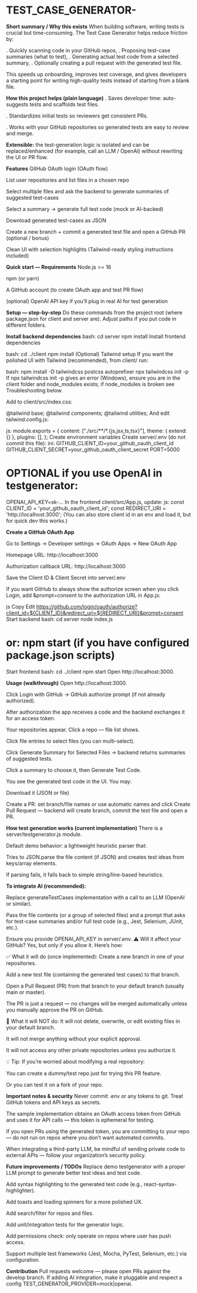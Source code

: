 # TEST_CASE_GENERATOR-
**Short summary / Why this exists**
When building software, writing tests is crucial but time-consuming. The Test Case Generator helps reduce friction by:

 .  Quickly scanning code in your GitHub repos,
 .  Proposing test-case summaries (what to test),
 .  Generating actual test code from a selected summary,
 . Optionally creating a pull request with the generated test file.
 
This speeds up onboarding, improves test coverage, and gives developers a starting point for writing high-quality tests instead of starting from a blank file.

**How this project helps (plain language)**
  . Saves developer time: auto-suggests tests and scaffolds test files.
  
  . Standardizes initial tests so reviewers get consistent PRs.
  
  . Works with your GitHub repositories so generated tests are easy to review and merge.
  
**Extensible:** the test-generation logic is isolated and can be replaced/enhanced (for example, call an LLM / OpenAI) without rewriting the UI or PR flow.

**Features**
GitHub OAuth login (OAuth flow)

List user repositories and list files in a chosen repo

Select multiple files and ask the backend to generate summaries of suggested test-cases

Select a summary → generate full test code (mock or AI-backed)

Download generated test-cases as JSON

Create a new branch + commit a generated test file and open a GitHub PR (optional / bonus)

Clean UI with selection highlights (Tailwind-ready styling instructions included)

**Quick start — Requirements**
Node.js >= 16

npm (or yarn)

A GitHub account (to create OAuth app and test PR flow)

(optional) OpenAI API key if you’ll plug in real AI for test generation

**Setup — step-by-step**
Do these commands from the project root (where package.json for client and server are). Adjust paths if you put code in different folders.

**Install backend dependencies**
bash:
cd server
npm install
Install frontend dependencies

bash:
cd ../client
npm install
(Optional) Tailwind setup
If you want the polished UI with Tailwind (recommended), from client/ run:

bash:
npm install -D tailwindcss postcss autoprefixer
npx tailwindcss init -p
If npx tailwindcss init -p gives an error (Windows), ensure you are in the client folder and node_modules exists; if node_modules is broken see Troubleshooting below.

Add to client/src/index.css:

@tailwind base;
@tailwind components;
@tailwind utilities;
And edit tailwind.config.js:

js:
module.exports = {
  content: ["./src/**/*.{js,jsx,ts,tsx}"],
  theme: { extend: {} },
  plugins: [],
};
Create environment variables
Create server/.env (do not commit this file):
ini:
GITHUB_CLIENT_ID=your_github_oauth_client_id
GITHUB_CLIENT_SECRET=your_github_oauth_client_secret
PORT=5000
# OPTIONAL if you use OpenAI in testgenerator:
OPENAI_API_KEY=sk-...
In the frontend client/src/App.js, update:
js:
const CLIENT_ID = 'your_github_oauth_client_id';
const REDIRECT_URI = 'http://localhost:3000';
(You can also store client id in an env and load it, but for quick dev this works.)

**Create a GitHub OAuth App**

Go to Settings → Developer settings → OAuth Apps → New OAuth App

Homepage URL: http://localhost:3000

Authorization callback URL: http://localhost:3000

Save the Client ID & Client Secret into server/.env

If you want GitHub to always show the authorize screen when you click Login, add &prompt=consent to the authorization URL in App.js:

js
Copy
Edit
https://github.com/login/oauth/authorize?client_id=${CLIENT_ID}&redirect_uri=${REDIRECT_URI}&prompt=consent
Start backend
bash:
cd server
node index.js
# or: npm start (if you have configured package.json scripts)
Start frontend
bash:
cd ../client
npm start
Open http://localhost:3000.

**Usage (walkthrough)**
Open http://localhost:3000.

Click Login with GitHub → GitHub authorize prompt (if not already authorized).

After authorization the app receives a code and the backend exchanges it for an access token.

Your repositories appear. Click a repo — file list shows.

Click file entries to select files (you can multi-select).

Click Generate Summary for Selected Files → backend returns summaries of suggested tests.

Click a summary to choose it, then Generate Test Code.

You see the generated test code in the UI. You may:

Download it (JSON or file)

Create a PR: set branch/file names or use automatic names and click Create Pull Request — backend will create branch, commit the test file and open a PR.

**How test generation works (current implementation)**
There is a server/testgenerator.js module.

Default demo behavior: a lightweight heuristic parser that:

Tries to JSON.parse the file content (if JSON) and creates test ideas from keys/array elements.

If parsing fails, it falls back to simple string/line-based heuristics.

**To integrate AI (recommended):**

Replace generateTestCases implementation with a call to an LLM (OpenAI or similar).

Pass the file contents (or a group of selected files) and a prompt that asks for test-case summaries and/or full test code (e.g., Jest, Selenium, JUnit, etc.).

Ensure you provide OPENAI_API_KEY in server/.env.
⚠️ Will it affect your GitHub?
Yes, but only if you allow it. Here’s how:

✅ What it will do (once implemented):
Create a new branch in one of your repositories.

Add a new test file (containing the generated test cases) to that branch.

Open a Pull Request (PR) from that branch to your default branch (usually main or master).

The PR is just a request — no changes will be merged automatically unless you manually approve the PR on GitHub.

🚫 What it will NOT do:
It will not delete, overwrite, or edit existing files in your default branch.

It will not merge anything without your explicit approval.

It will not access any other private repositories unless you authorize it.

💡 Tip:
If you’re worried about modifying a real repository:

You can create a dummy/test repo just for trying this PR feature.

Or you can test it on a fork of your repo.


**Important notes & security**
Never commit .env or any tokens to git. Treat GitHub tokens and API keys as secrets.

The sample implementation obtains an OAuth access token from GitHub and uses it for API calls — this token is ephemeral for testing.

If you open PRs using the generated token, you are committing to your repo — do not run on repos where you don’t want automated commits.

When integrating a third-party LLM, be mindful of sending private code to external APIs — follow your organization’s security policy.

**Future improvements / TODOs**
Replace demo testgenerator with a proper LLM prompt to generate better test ideas and test code.

Add syntax highlighting to the generated test code (e.g., react-syntax-highlighter).

Add toasts and loading spinners for a more polished UX.

Add search/filter for repos and files.

Add unit/integration tests for the generator logic.

Add permissions check: only operate on repos where user has push access.

Support multiple test frameworks (Jest, Mocha, PyTest, Selenium, etc.) via configuration.

**Contribution**
Pull requests welcome — please open PRs against the develop branch.
If adding AI integration, make it pluggable and respect a config TEST_GENERATOR_PROVIDER=mock|openai.


